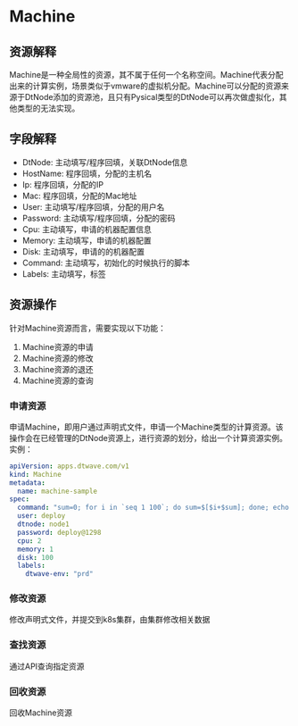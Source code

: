 # Machine

## 资源解释

Machine是一种全局性的资源，其不属于任何一个名称空间。Machine代表分配出来的计算实例，场景类似于vmware的虚拟机分配。Machine可以分配的资源来源于DtNode添加的资源池，且只有Pysical类型的DtNode可以再次做虚拟化，其他类型的无法实现。

## 字段解释

* DtNode: 主动填写/程序回填，关联DtNode信息
* HostName: 程序回填，分配的主机名
* Ip: 程序回填，分配的IP
* Mac: 程序回填，分配的Mac地址
* User: 主动填写/程序回填，分配的用户名
* Password: 主动填写/程序回填，分配的密码
* Cpu: 主动填写，申请的机器配置信息
* Memory: 主动填写，申请的机器配置
* Disk: 主动填写，申请的的机器配置
* Command: 主动填写，初始化的时候执行的脚本
* Labels: 主动填写，标签

## 资源操作

针对Machine资源而言，需要实现以下功能：
1. Machine资源的申请
2. Machine资源的修改
3. Machine资源的退还
4. Machine资源的查询

### 申请资源

申请Machine，即用户通过声明式文件，申请一个Machine类型的计算资源。该操作会在已经管理的DtNode资源上，进行资源的划分，给出一个计算资源实例。实例：
```yaml 
apiVersion: apps.dtwave.com/v1
kind: Machine
metadata:
  name: machine-sample
spec:
  command: "sum=0; for i in `seq 1 100`; do sum=$[$i+$sum]; done; echo $sum"
  user: deploy
  dtnode: node1
  password: deploy@1298
  cpu: 2
  memory: 1
  disk: 100
  labels:
    dtwave-env: "prd"
```

### 修改资源

修改声明式文件，并提交到k8s集群，由集群修改相关数据

### 查找资源

通过API查询指定资源

### 回收资源

回收Machine资源

